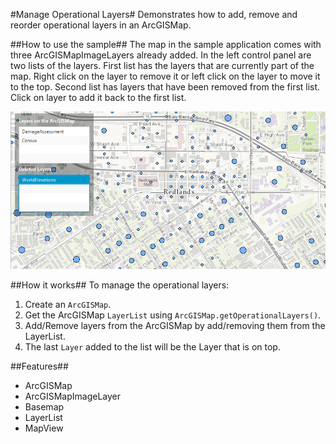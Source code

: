#Manage Operational Layers#
Demonstrates how to add, remove and reorder operational layers in an ArcGISMap.

##How to use the sample##
The map in the sample application comes with three ArcGISMapImageLayers already added. In the left control panel are two lists of the layers. 
First list has the layers that are currently part of the map. Right click on the layer to remove it or left click on the layer to move it to the top.
Second list has layers that have been removed from the first list. Click on layer to add it back to the first list.

![](ManageOperationalLayers.png)

##How it works##
To manage the operational layers:

1. Create an `ArcGISMap`.  
2. Get the ArcGISMap `LayerList` using `ArcGISMap.getOperationalLayers()`.
3. Add/Remove layers from the ArcGISMap by add/removing them from the LayerList.
4. The last `Layer` added to the list will be the Layer that is on top.

##Features##
- ArcGISMap
- ArcGISMapImageLayer
- Basemap
- LayerList
- MapView
